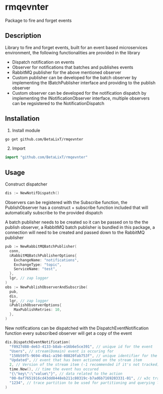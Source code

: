 # rmqevnter
Package to fire and forget events

## Description
Library to fire and forget events, built for an event based microservices
environment, the following functionalities are provided in the library
* Dispatch notification on events
* Observer for notifications that batches and publishes events
* RabbitMQ publisher for the above mentioned observer
* Custom publisher can be developed for the batch observer by implementing the
IBatchPublisher interface and providing to the publish observer
* Custom observer can be developed for the notification dispatch by implementing
the INotificationObserver interface, multiple observers can be regsistered to
the NotificationDispatch

## Installation
1. Install module
```bash
go get github.com/BetaLixT/rmqevnter
```
2. Import
```go
import "github.com/BetaLixT/rmqevnter"
```

## Usage
Construct dispatcher
```go
dis := NewNotifDispatch()
```
Observers can be registered with the Subscribe function, the PublishObserver
has a construct + subscribe function included that will automatically subscribe
to the provided dispatch

A batch publisher needs to be created so it can be passed on to the the publish
observer, a RabbitMQ batch publisher is bundled in this package, a connection
will need to be created and passed down to the RabbitMQ publisher

```go
pub := NewRabbitMQBatchPublisher(
  conn,
  &RabbitMQBatchPublisherOptions{
    ExchangeName: "notifications",
    ExchangeType: "topic",
    ServiceName: "test",
  },
  lgr, // zap logger
)
obs := NewPublishObserverAndSubscribe(
  pub,
  dis,
  lgr, // zap logger
  &PublishObserverOptions{
    MaxPublishRetries: 10,
  },
)
```
New notifications can be dispatched with the DispatchEventNotification function
every subscribed observer will get a copy of the event
```go
dis.DispatchEventNotification(
  "f0927d88-de63-4133-b8ab-e16b6e5ce391", // unique id for the event
  "Users", // stream(Domain) event is occuring for
  "150b59f5-9694-49a1-a19d-08820fab753f", // unique identifier for the stream item
  "Updated", // event that has been actioned on the stream item 
  2, // Version of the stream item (-1 recommended if it's not tracked)
  time.Now(), // time the event has occured
  "{\"key\":\"value\"}", // data related to the action
  "00-0af7651916cd43dd8448eb211c80319c-b7ad6b7169203331-01", // w3c traceparent
  "1234", // trace partition to be used for partitioning and querying logs
)
```
